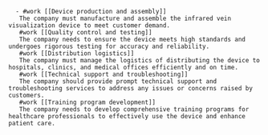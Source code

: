      - #work [[Device production and assembly]]
       The company must manufacture and assemble the infrared vein visualization device to meet customer demand.
       #work [[Quality control and testing]]
       The company needs to ensure the device meets high standards and undergoes rigorous testing for accuracy and reliability.
       #work [[Distribution logistics]]
       The company must manage the logistics of distributing the device to hospitals, clinics, and medical offices efficiently and on time.
       #work [[Technical support and troubleshooting]]
       The company should provide prompt technical support and troubleshooting services to address any issues or concerns raised by customers.
       #work [[Training program development]]
       The company needs to develop comprehensive training programs for healthcare professionals to effectively use the device and enhance patient care.


